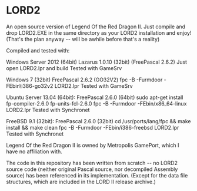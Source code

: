 LORD2
=====

An open source version of Legend Of the Red Dragon II.  Just compile and drop LORD2.EXE in the same directory as your LORD2 installation and enjoy!  (That's the plan anyway -- will be awhile before that's a reality)

Compiled and tested with:

Windows Server 2012 (64bit)
        Lazarus 1.0.10 (32bit) (FreePascal 2.6.2)
        Just open LORD2.lpr and build
        Tested with GameSrv

Windows 7 (32bit)
        FreePascal 2.6.2 (GO32V2)
        fpc -B -Furmdoor -FEbin\i386-go32v2 LORD2.lpr
        Tested with GameSrv

Ubuntu Server 13.04 (64bit):
       FreePascal 2.6.0 (64bit)
       sudo apt-get install fp-compiler-2.6.0 fp-units-fcl-2.6.0
       fpc -B -Furmdoor -FEbin/x86_64-linux LORD2.lpr
       Tested with Synchronet

FreeBSD 9.1 (32bit):
        FreePascal 2.6.0 (32bit)
        cd /usr/ports/lang/fpc && make install && make clean
        fpc -B -Furmdoor -FEbin/i386-freebsd LORD2.lpr
        Tested with Synchronet

Legend Of the Red Dragon II is owned by Metropolis GamePort, which I have no affiliation with.

The code in this repository has been written from scratch -- no LORD2 source code (neither original Pascal source, nor decompiled Assembly source) has been referenced in its implementation.
(Except for the data file structures, which are included in the LORD II release archive.)
